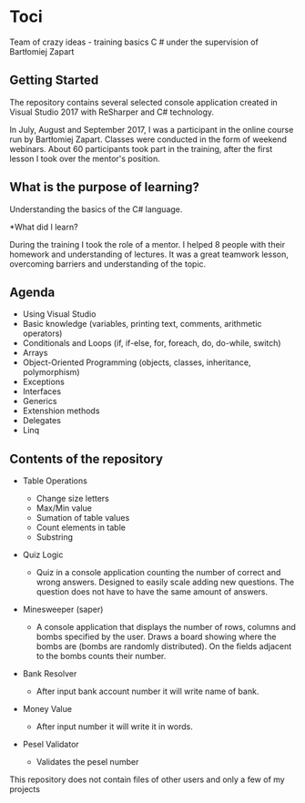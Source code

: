 # Toci
Team of crazy ideas - training basics  C # under the supervision of Bartłomiej Zapart
## Getting Started
The repository contains several selected console application created in Visual Studio 2017 with ReSharper and C# technology.

In July, August and September 2017, I was a participant in the online course run by Bartłomiej Zapart. Classes were conducted in the form of weekend webinars. About 60 participants took part in the training, after the first lesson I took over the mentor's position.

## What is the purpose of learning?

Understanding the basics of the C# language.

*What did I learn?

During the training I took the role of a mentor. I helped 8 people with their homework and understanding of lectures. It was a great teamwork lesson, overcoming barriers and understanding of the topic.


## Agenda

* Using Visual Studio
* Basic knowledge (variables, printing text, comments, arithmetic operators)
* Conditionals and Loops (if, if-else, for, foreach, do, do-while, switch)
* Arrays
* Object-Oriented Programming (objects, classes, inheritance, polymorphism)
* Exceptions
* Interfaces 
* Generics
* Extenshion methods
* Delegates
* Linq

## Contents of the repository

* Table Operations

  * Change size letters 
  * Max/Min value
  * Sumation of table values
  * Count elements in table
  * Substring
  
* Quiz Logic
  * Quiz in a console application counting the number of correct and wrong answers. Designed to easily scale adding new questions. The question does not have to have the same amount of answers.

* Minesweeper (saper)
  * A console application that displays the number of rows, columns and bombs specified by the user. Draws a board showing where the bombs are (bombs are randomly distributed). On the fields adjacent to the bombs counts their number.
  
* Bank Resolver
  * After input bank account number it will write name of bank.
  
* Money Value 
  * After input number it will write it in words.
  
* Pesel Validator
  * Validates the pesel number
  
This repository does not contain files of other users and only a few of my projects
